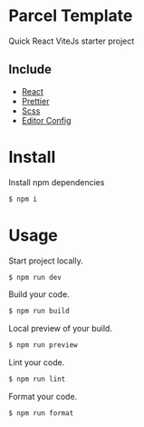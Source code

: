 # Parcel Template

Quick React ViteJs starter project

## Include

- [React](https://reactjs.org/)
- [Prettier](https://prettier.io/)
- [Scss](https://sass-lang.com/)
- [Editor Config](https://editorconfig.org/)

# Install

Install npm dependencies

```bash
$ npm i
```

# Usage

Start project locally.

```bash
$ npm run dev
```

Build your code.

```bash
$ npm run build
```

Local preview of your build.

```bash
$ npm run preview
```

Lint your code.

```bash
$ npm run lint
```

Format your code.

```bash
$ npm run format
```
